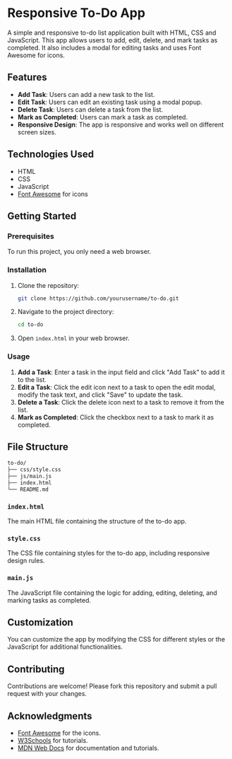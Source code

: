 # Responsive To-Do App

A simple and responsive to-do list application built with HTML, CSS and JavaScript. This app allows users to add, edit, delete, and mark tasks as completed. It also includes a modal for editing tasks and uses Font Awesome for icons.

## Features

- **Add Task**: Users can add a new task to the list.
- **Edit Task**: Users can edit an existing task using a modal popup.
- **Delete Task**: Users can delete a task from the list.
- **Mark as Completed**: Users can mark a task as completed.
- **Responsive Design**: The app is responsive and works well on different screen sizes.

## Technologies Used

- HTML
- CSS
- JavaScript
- [Font Awesome](https://fontawesome.com/) for icons

## Getting Started

### Prerequisites

To run this project, you only need a web browser.

### Installation

1. Clone the repository:

   ```bash
   git clone https://github.com/yourusername/to-do.git
   ```

2. Navigate to the project directory:

   ```bash
   cd to-do
   ```

3. Open `index.html` in your web browser.

### Usage

1. **Add a Task**: Enter a task in the input field and click "Add Task" to add it to the list.
2. **Edit a Task**: Click the edit icon next to a task to open the edit modal, modify the task text, and click "Save" to update the task.
3. **Delete a Task**: Click the delete icon next to a task to remove it from the list.
4. **Mark as Completed**: Click the checkbox next to a task to mark it as completed.

## File Structure

```bash
to-do/
├── css/style.css
├── js/main.js
├── index.html
└── README.md
```

### `index.html`

The main HTML file containing the structure of the to-do app.

### `style.css`

The CSS file containing styles for the to-do app, including responsive design rules.

### `main.js`

The JavaScript file containing the logic for adding, editing, deleting, and marking tasks as completed.

## Customization

You can customize the app by modifying the CSS for different styles or the JavaScript for additional functionalities.

## Contributing

Contributions are welcome! Please fork this repository and submit a pull request with your changes.

## Acknowledgments

- [Font Awesome](https://fontawesome.com/) for the icons.
- [W3Schools](https://www.w3schools.com/) for tutorials.
- [MDN Web Docs](https://developer.mozilla.org/en-US/) for documentation and tutorials.
